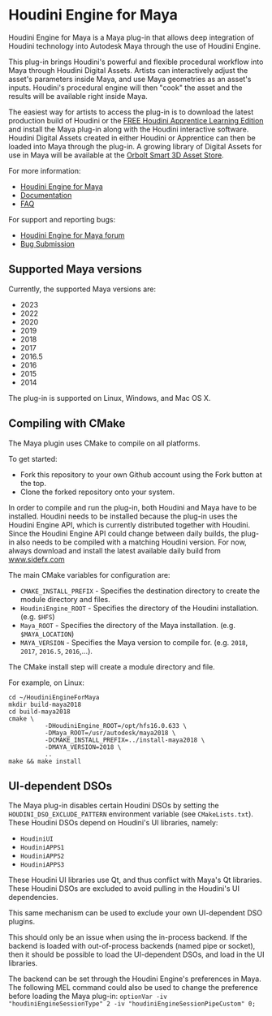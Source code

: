 # Houdini Engine for Maya
Houdini Engine for Maya is a Maya plug-in that allows deep integration of
Houdini technology into Autodesk Maya through the use of Houdini Engine.

This plug-in brings Houdini's powerful and flexible procedural workflow into
Maya through Houdini Digital Assets. Artists can interactively adjust the
asset's parameters inside Maya, and use Maya geometries as an asset's inputs.
Houdini's procedural engine will then "cook" the asset and the results will be
available right inside Maya.

The easiest way for artists to access the plug-in is to download the latest
production build of Houdini or the [FREE Houdini Apprentice Learning
Edition](https://www.sidefx.com/products/houdini-apprentice/)
and install the Maya plug-in along with the Houdini interactive software.
Houdini Digital Assets created in either Houdini or Apprentice can then be
loaded into Maya through the plug-in. A growing library of Digital Assets for
use in Maya will be available at the [Orbolt Smart 3D Asset
Store](http://www.orbolt.com/maya).

For more information:

* [Houdini Engine for Maya](https://www.sidefx.com/products/houdini-engine/maya-plug-in/)
* [Documentation](http://www.sidefx.com/docs/maya/)
* [FAQ](https://www.sidefx.com/faq/houdini-engine-faq/)

For support and reporting bugs:

* [Houdini Engine for Maya forum](https://www.sidefx.com/forum/46/)
* [Bug Submission](https://www.sidefx.com/bugs/submit/)

## Supported Maya versions
Currently, the supported Maya versions are:

* 2023
* 2022
* 2020
* 2019
* 2018
* 2017
* 2016.5
* 2016
* 2015
* 2014

The plug-in is supported on Linux, Windows, and Mac OS X.

## Compiling with CMake
The Maya plugin uses CMake to compile on all platforms.

To get started:

* Fork this repository to your own Github account using the Fork button at the top.
* Clone the forked repository onto your system.

In order to compile and run the plug-in, both Houdini and Maya have to be
installed. Houdini needs to be installed because the plug-in uses the Houdini
Engine API, which is currently distributed together with Houdini. Since the
Houdini Engine API could change between daily builds, the plug-in also needs to
be compiled with a matching Houdini version.  For now, always download and
install the latest available daily build from www.sidefx.com

The main CMake variables for configuration are:
* `CMAKE_INSTALL_PREFIX` - Specifies the destination directory to create the module directory and files.
* `HoudiniEngine_ROOT` - Specifies the directory of the Houdini installation. (e.g. `$HFS`)
* `Maya_ROOT` - Specifies the directory of the Maya installation. (e.g. `$MAYA_LOCATION`)
* `MAYA_VERSION` - Specifies the Maya version to compile for. (e.g. `2018`, `2017`, `2016.5`, `2016`,...).

The CMake install step will create a module directory and file.

For example, on Linux:
```
cd ~/HoudiniEngineForMaya
mkdir build-maya2018
cd build-maya2018
cmake \
          -DHoudiniEngine_ROOT=/opt/hfs16.0.633 \
          -DMaya_ROOT=/usr/autodesk/maya2018 \
          -DCMAKE_INSTALL_PREFIX=../install-maya2018 \
          -DMAYA_VERSION=2018 \
          ..
make && make install
```

## UI-dependent DSOs

The Maya plug-in disables certain Houdini DSOs by setting the
`HOUDINI_DSO_EXCLUDE_PATTERN` environment variable (see `CMakeLists.txt`).
These Houdini DSOs depend on Houdini's UI libraries, namely:
- `HoudiniUI`
- `HoudiniAPPS1`
- `HoudiniAPPS2`
- `HoudiniAPPS3`

These Houdini UI libraries use Qt, and thus conflict with Maya's Qt libraries.
These Houdini DSOs are excluded to avoid pulling in the Houdini's UI
dependencies.

This same mechanism can be used to exclude your own UI-dependent DSO plugins.

This should only be an issue when using the in-process backend.  If the backend
is loaded with out-of-process backends (named pipe or socket), then it should
be possible to load the UI-dependent DSOs, and load in the UI libraries.

The backend can be set through the Houdini Engine's preferences in Maya. The
following MEL command could also be used to change the preference before
loading the Maya plug-in:
```optionVar -iv "houdiniEngineSessionType" 2 -iv "houdiniEngineSessionPipeCustom" 0;```
